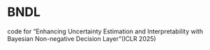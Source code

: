 # BNDL
code for “Enhancing Uncertainty Estimation and Interpretability with Bayesian Non-negative Decision Layer”(ICLR 2025)

